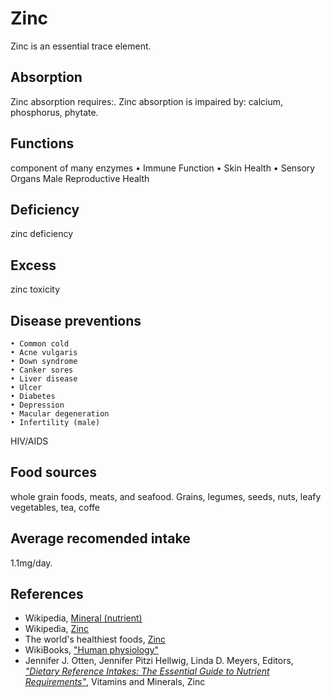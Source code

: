 # Zinc
Zinc is an essential trace element.

## Absorption
Zinc absorption requires:.
Zinc absorption is impaired by: calcium, phosphorus, phytate.

## Functions
component of many enzymes
	• Immune Function
	• Skin Health
	• Sensory Organs
Male Reproductive Health

## Deficiency
zinc deficiency

## Excess
zinc toxicity

## Disease preventions
	• Common cold
	• Acne vulgaris
	• Down syndrome
	• Canker sores
	• Liver disease
	• Ulcer
	• Diabetes
	• Depression
	• Macular degeneration
	• Infertility (male)
HIV/AIDS

## Food sources
whole grain foods, meats, and seafood.
Grains, legumes, seeds, nuts, leafy vegetables, tea, coffe

## Average recomended intake
1.1mg/day.

## References
- Wikipedia, [Mineral (nutrient)](https://en.wikipedia.org/wiki/Mineral_(nutrient))
- Wikipedia, [Zinc](https://en.wikipedia.org/wiki/Zinc)
- The world's healthiest foods, [Zinc](http://www.whfoods.com/genpage.php?tname=nutrient&dbid=115)
- WikiBooks, ["Human physiology"](https://en.wikibooks.org/wiki/Human_Physiology/Nutrition#Minerals)
- Jennifer J. Otten, Jennifer Pitzi Hellwig, Linda D. Meyers, Editors, [_"Dietary Reference Intakes: The Essential Guide to Nutrient Requirements"_](https://www.amazon.com/Dietary-Reference-Intakes-Essential-Requirements/dp/0309157420), Vitamins and Minerals, Zinc